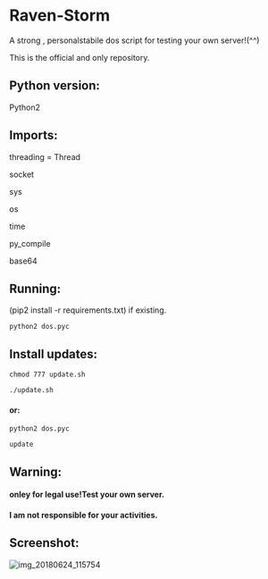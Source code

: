 # Raven-Storm
A strong , personalstabile dos script for testing your own server!(^^)

This is the official and only repository.

## Python version:
Python2

## Imports:
threading = Thread

socket

sys

os

time

py_compile

base64
## Running:
(pip2 install -r requirements.txt) if existing.

`python2 dos.pyc`

## Install updates:
`chmod 777 update.sh`

`./update.sh`

#### or:


`python2 dos.pyc`

`update`

## Warning:
#### onley for legal use!Test your own server.

#### I am not responsible for your activities.

## Screenshot:

![img_20180624_115754](https://user-images.githubusercontent.com/36562445/41817976-e78f6d6e-77a5-11e8-873a-5bc4e7957ca9.png)


